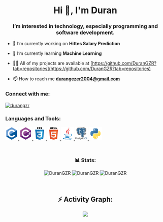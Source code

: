 <h1 align="center">Hi 👋, I'm Duran</h1>
<h3 align="center">I’m interested in technology, especially programming and software development.</h3>



- 🔭 I’m currently working on **Hittes Salary Prediction**

- 🌱 I’m currently learning **Machine Learning**

- 👨‍💻 All of my projects are available at [https://github.com/DuranGZR?tab=repositories](https://github.com/DuranGZR?tab=repositories)

- 📫 How to reach me **durangezer2004@gmail.com**

<h3 align="left">Connect with me:</h3>
<p align="left">
<a href="https://linkedin.com/in/durangzr" target="blank"><img align="center" src="https://raw.githubusercontent.com/rahuldkjain/github-profile-readme-generator/master/src/images/icons/Social/linked-in-alt.svg" alt="durangzr" height="30" width="40" /></a>
</p>

<h3 align="left">Languages and Tools:</h3>
<p align="left"> <a href="https://www.cprogramming.com/" target="_blank" rel="noreferrer"> <img src="https://raw.githubusercontent.com/devicons/devicon/master/icons/c/c-original.svg" alt="c" width="40" height="40"/> </a> <a href="https://www.w3schools.com/cs/" target="_blank" rel="noreferrer"> <img src="https://raw.githubusercontent.com/devicons/devicon/master/icons/csharp/csharp-original.svg" alt="csharp" width="40" height="40"/> </a> <a href="https://www.w3schools.com/css/" target="_blank" rel="noreferrer"> <img src="https://raw.githubusercontent.com/devicons/devicon/master/icons/css3/css3-original-wordmark.svg" alt="css3" width="40" height="40"/> </a> <a href="https://www.w3.org/html/" target="_blank" rel="noreferrer"> <img src="https://raw.githubusercontent.com/devicons/devicon/master/icons/html5/html5-original-wordmark.svg" alt="html5" width="40" height="40"/> </a> <a href="https://www.java.com" target="_blank" rel="noreferrer"> <img src="https://raw.githubusercontent.com/devicons/devicon/master/icons/java/java-original.svg" alt="java" width="40" height="40"/> </a> <a href="https://www.postgresql.org" target="_blank" rel="noreferrer"> <img src="https://raw.githubusercontent.com/devicons/devicon/master/icons/postgresql/postgresql-original-wordmark.svg" alt="postgresql" width="40" height="40"/> </a> <a href="https://www.python.org" target="_blank" rel="noreferrer"> <img src="https://raw.githubusercontent.com/devicons/devicon/master/icons/python/python-original.svg" alt="python" width="40" height="40"/> </a> </p>

<h3 align="center" style="margin-top: 50px;">📊 Stats:</h3>
<div align="center">
  <img height="180em" src="https://github-readme-stats.vercel.app/api/top-langs/?username=DuranGZR&layout=compact&theme=cobalt" alt=DuranGZR />
  <img height="180em" src="https://github-readme-stats.vercel.app/api?username=DuranGZR&show_icons=true&locale=en&theme=cobalt" alt="DuranGZR" />
  <img height="180em" src="https://github-readme-streak-stats-salesp07.vercel.app/?user=DuranGZR&count_private=true&theme=react&border_radius=10" alt="DuranGZR" />
</div>

<h2 align="center" style="margin-top: 60px;">⚡ Activity Graph:</h2>
<div align="center">
  <img src="https://github-readme-activity-graph.vercel.app/graph?username=DuranGZR&theme=cobalt"/>
</div>

